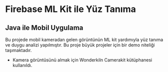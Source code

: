# Firebase ML Kit ile Yüz Tanıma
## Java ile Mobil Uygulama
 Bu projede mobil kameradan gelen görüntünün ML kit yardımıyla yüz tanıma ve duygu analizi yapılmıştır. Bu proje büyük projeler için bir demo niteliği taşımaktadır.

- Kamera görüntüsünü almak için Wonderkiln Camerakit kütüphanesi kullanıldı.
